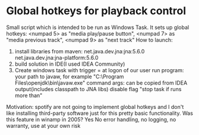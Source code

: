 # Global hotkeys for playback control
Small script which is intended to be run as Windows Task. 
It sets up global hotkeys: <numpad 5> as "media play/pause button", <numpad 7> as "media previous track", <numpad 9> as "next track"
How to launch: 
1) install libraries from maven:
   net.java.dev.jna:jna:5.6.0
   net.java.dev.jna:jna-platform:5.6.0
2) build solution in IDE(I used IDEA Community)
3) Create windows task with trigger = at logon of our user
   run program: your path to javaw, for example "C:\Program Files\openjdk\bin\javaw.exe"
   command args: can be copied from IDEA output(includes classpath to JNA libs)
   disable flag "stop task if runs more than"
   
Motivation: spotify are not going to implement global hotkeys and I don't like installing third-party software just for this pretty basic functionality. 
Was this feature in winamp in 2005? Yes
No error handling, no logging, no warranty, use at your own risk

